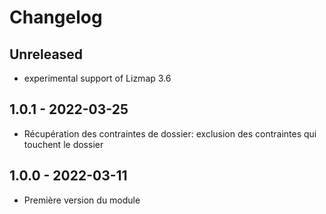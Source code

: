 # Changelog

## Unreleased

* experimental support of Lizmap 3.6

## 1.0.1 - 2022-03-25

* Récupération des contraintes de dossier: exclusion des contraintes qui touchent le dossier

## 1.0.0 - 2022-03-11

* Première version du module
 
